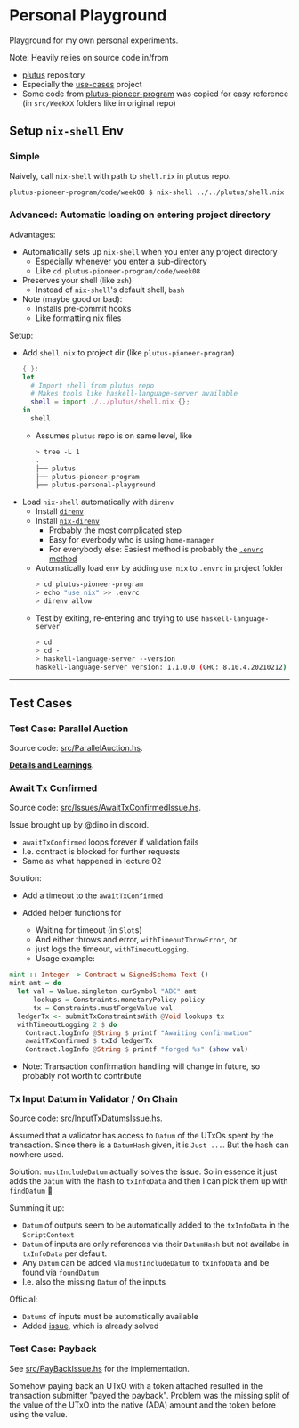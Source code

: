 
# Personal Playground

Playground for my own personal experiments.

Note: Heavily relies on source code in/from
- [plutus](https://github.com/input-output-hk/plutus) repository
- Especially the [use-cases](https://github.com/input-output-hk/plutus/tree/master/plutus-use-cases) project
- Some code from [plutus-pioneer-program](https://github.com/input-output-hk/plutus-pioneer-program) was copied for easy reference (in `src/WeekXX` folders like in original repo)


## Setup `nix-shell` Env

### Simple

Naively, call `nix-shell` with path to `shell.nix` in `plutus` repo.
```bash
plutus-pioneer-program/code/week08 $ nix-shell ../../plutus/shell.nix
```

### Advanced: Automatic loading on entering project directory

Advantages:
- Automatically sets up `nix-shell` when you enter any project directory
  - Especially whenever you enter a sub-directory
  - Like `cd plutus-pioneer-program/code/week08`
- Preserves your shell (like `zsh`)
  - Instead of `nix-shell`'s default shell, `bash`
- Note (maybe good or bad):
  - Installs pre-commit hooks
  - Like formatting nix files

Setup:
- Add `shell.nix` to project dir (like `plutus-pioneer-program`)
  ```nix
  { }:
  let
    # Import shell from plutus repo
    # Makes tools like haskell-language-server available
    shell = import ./../plutus/shell.nix {};
  in
    shell
  ```
  - Assumes `plutus` repo is on same level, like
    ```bash
    > tree -L 1
    .
    ├── plutus
    ├── plutus-pioneer-program
    ├── plutus-personal-playground
    ```
- Load `nix-shell` automatically with `direnv`
  - Install [`direnv`](https://github.com/direnv/direnv)
  - Install [`nix-direnv`](https://github.com/nix-community/nix-direnv)
    - Probably the most complicated step
    - Easy for everbody who is using `home-manager`
    - For everybody else: Easiest method is probably the [`.envrc` method](https://github.com/nix-community/nix-direnv#direnv-source_url)
  - Automatically load env by adding `use nix` to `.envrc` in project folder
    ```bash
    > cd plutus-pioneer-program
    > echo "use nix" >> .envrc
    > direnv allow
    ```
  - Test by exiting, re-entering and trying to use `haskell-language-server`
    ```bash
    > cd
    > cd -
    > haskell-language-server --version
    haskell-language-server version: 1.1.0.0 (GHC: 8.10.4.20210212) (PATH: /nix/store/ygfxr40id5jsyg2g3yb0drqj0fspp322-haskell-language-server-exe-haskell-language-server-1.1.0.0/bin/haskell-language-server)
    ```

---


## Test Cases


### Test Case: Parallel Auction

Source code: [src/ParallelAuction.hs](src/ParallelAuction.hs).

**[Details and Learnings](docs/LearningsParallelAuction.md)**.



### Await Tx Confirmed

Source code: [src/Issues/AwaitTxConfirmedIssue.hs](src/Issues/AwaitTxConfirmedIssue.hs).

Issue brought up by @dino in discord.
- `awaitTxConfirmed` loops forever if validation fails
- I.e. contract is blocked for further requests
- Same as what happened in lecture 02

Solution:
- Add a timeout to the `awaitTxConfirmed`

- Added helper functions for
  - Waiting for timeout (in `Slot`s)
  - And either throws and error, `withTimeoutThrowError`, or
  - just logs the timeout, `withTimeoutLogging`.
  - Usage example:
```haskell
mint :: Integer -> Contract w SignedSchema Text ()
mint amt = do
  let val = Value.singleton curSymbol "ABC" amt
      lookups = Constraints.monetaryPolicy policy
      tx = Constraints.mustForgeValue val
  ledgerTx <- submitTxConstraintsWith @Void lookups tx
  withTimeoutLogging 2 $ do
    Contract.logInfo @String $ printf "Awaiting confirmation"
    awaitTxConfirmed $ txId ledgerTx
    Contract.logInfo @String $ printf "forged %s" (show val)
```

- Note: Transaction confirmation handling will change in future, so probably not worth to contribute




### Tx Input Datum in Validator / On Chain

Source code: [src/InputTxDatumsIssue.hs](src/InputTxDatumsIssue.hs).

Assumed that a validator has access to `Datum` of the UTxOs spent by the transaction. Since there is a `DatumHash` given, it is `Just ...`. But the hash can nowhere used.

Solution: `mustIncludeDatum` actually solves the issue. So in essence it just adds the `Datum` with the hash to `txInfoData` and then I can pick them up with `findDatum` :tada:

Summing it up:
- `Datum` of outputs seem to be automatically added to the `txInfoData` in the `ScriptContext`
- `Datum` of inputs are only references via their `DatumHash` but not availabe in `txInfoData` per default.
- Any `Datum` can be added via `mustIncludeDatum` to `txInfoData` and be found via `foundDatum`
- I.e. also the missing `Datum` of the inputs


Official:
- `Datum`s of inputs must be automatically available
- Added [issue](https://github.com/input-output-hk/plutus/issues/3119), which is already solved



### Test Case: Payback

See [src/PayBackIssue.hs](src/PayBackIssue.hs) for the implementation.

Somehow paying back an UTxO with a token attached resulted in the transaction submitter "payed the payback". Problem was the missing split of the value of the UTxO into the native (ADA) amount and the token before using the value.
